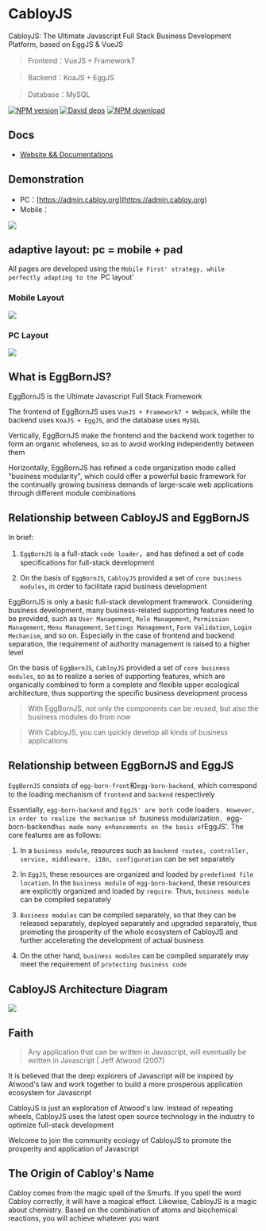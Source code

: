 # CabloyJS

CabloyJS: The Ultimate Javascript Full Stack Business Development Platform, based on EggJS & VueJS

> Frontend：VueJS + Framework7

> Backend：KoaJS + EggJS

> Database：MySQL

[![NPM version][npm-image]][npm-url]
[![David deps][david-image]][david-url]
[![NPM download][download-image]][download-url]

[npm-image]: https://img.shields.io/npm/v/cabloy.svg?style=flat-square
[npm-url]: https://npmjs.org/package/cabloy
[david-image]: https://img.shields.io/david/zhennann/cabloy.svg?style=flat-square
[david-url]: https://david-dm.org/zhennann/cabloy
[download-image]: https://img.shields.io/npm/dm/cabloy.svg?style=flat-square
[download-url]: https://npmjs.org/package/cabloy

## Docs

- [Website && Documentations](https://cabloy.org)

## Demonstration

- PC：[https://admin.cabloy.org](https://admin.cabloy.org)
- Mobile：

![](./docs/assets/images/cabloy-demo-qrcode.png)

## adaptive layout: pc = mobile + pad

All pages are developed using the `Mobile First' strategy, while perfectly adapting to the `PC layout'

### Mobile Layout

![](./docs/assets/images/layout-mobile.png)

### PC Layout

![](./docs/assets/images/layout-pc.png)

## What is EggBornJS?

EggBornJS is the Ultimate Javascript Full Stack Framework

The frontend of EggBornJS uses `VueJS + Framework7 + Webpack`, while the backend uses `KoaJS + EggJS`, and the database uses `MySQL`

Vertically, EggBornJS make the frontend and the backend work together to form an organic wholeness, so as to avoid working independently between them

Horizontally, EggBornJS has refined a code organization mode called "business modularity", which could offer a powerful basic framework for the continually growing business demands of large-scale web applications through different module combinations

## Relationship between CabloyJS and EggBornJS

In brief:

1. `EggBornJS` is a full-stack `code loader`，and has defined a set of code specifications for full-stack development

2. On the basis of `EggBornJS`, `CabloyJS` provided a set of `core business modules`, in order to facilitate rapid business development

EggBornJS is only a basic full-stack development framework. Considering business development, many business-related supporting features need to be provided, such as `User Management`, `Role Management`, `Permission Management`, `Menu Management`, `Settings Management`, `Form Validation`, `Login Mechanism`, and so on. Especially in the case of frontend and backend separation, the requirement of authority management is raised to a higher level

On the basis of `EggBornJS`, `CabloyJS` provided a set of `core business modules`, so as to realize a series of supporting features, which are organically combined to form a complete and flexible upper ecological architecture, thus supporting the specific business development process

> With EggBornJS, not only the components can be reused, but also the business modules do from now

> With CabloyJS, you can quickly develop all kinds of business applications

## Relationship between EggBornJS and EggJS

`EggBornJS` consists of `egg-born-front`和`egg-born-backend`, which correspond to the loading mechanism of `frontend` and `backend` respectively

Essentially, `egg-born-backend` and `EggJS' are both `code loaders`. However, in order to realize the mechanism of `business modularization`, `egg-born-backend` has made many enhancements on the basis of `EggJS'. The core features are as follows:

1. In a `business module`, resources such as `backend routes, controller, service, middleware, i18n, configuration` can be set separately

2. In `EggJS`, these resources are organized and loaded by `predefined file location`. In the `business module` of `egg-born-backend`, these resources are explicitly organized and loaded by `require`. Thus, `business module` can be compiled separately

3. `Business modules` can be compiled separately, so that they can be released separately, deployed separately and upgraded separately, thus promoting the prosperity of the whole ecosystem of CabloyJS and further accelerating the development of actual business

4. On the other hand, `business modules` can be compiled separately may meet the requirement of `protecting business code`

## CabloyJS Architecture Diagram

![](./docs/assets/images/cabloy.png)

## Faith

> Any application that can be written in Javascript, will eventually be written in Javascript | Jeff Atwood (2007)

It is believed that the deep explorers of Javascript will be inspired by Atwood's law and work together to build a more prosperous application ecosystem for Javascript

CabloyJS is just an exploration of Atwood's law. Instead of repeating wheels, CabloyJS uses the latest open source technology in the industry to optimize full-stack development

Welcome to join the community ecology of CabloyJS to promote the prosperity and application of Javascript

## The Origin of Cabloy's Name

Cabloy comes from the magic spell of the Smurfs. If you spell the word Cabloy correctly, it will have a magical effect. Likewise, CabloyJS is a magic about chemistry. Based on the combination of atoms and biochemical reactions, you will achieve whatever you want
